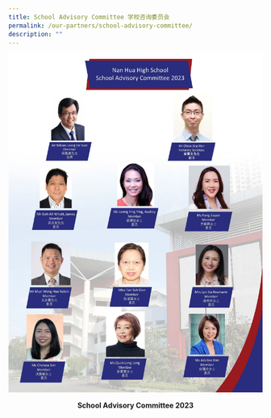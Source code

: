 ```yaml
---
title: School Advisory Committee 学校咨询委员会
permalink: /our-partners/school-advisory-committee/
description: ""
---
```


![](/images/SAC%20Poster_Portrait%202023_P.jpg)
<p style="text-align: center"><strong>School Advisory Committee 2023</strong></p>